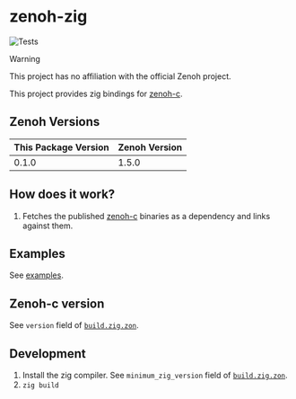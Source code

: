 # zenoh-zig

![Tests](https://github.com/kj4tmp/zenoh-zig/actions/workflows/main.yml/badge.svg)

> [!WARNING]
> This project has no affiliation with the official Zenoh project.

This project provides zig bindings for [zenoh-c](https://github.com/eclipse-zenoh/zenoh-c).


## Zenoh Versions

| This Package Version | Zenoh Version |
| --- | --- |
| 0.1.0 | 1.5.0 |

## How does it work?

1. Fetches the published [zenoh-c](https://github.com/eclipse-zenoh/zenoh-c) binaries as a dependency and links against them.

## Examples

See [examples](/examples/examples.zig).

## Zenoh-c version

See `version` field of [`build.zig.zon`](/build.zig.zon).


## Development

1. Install the zig compiler. See `minimum_zig_version` field of [`build.zig.zon`](/build.zig.zon).
1. `zig build`